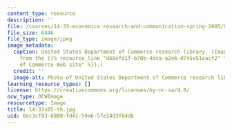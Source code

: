 ```yaml
---
content_type: resource
description: ''
file: /courses/14-33-economics-research-and-communication-spring-2005/8ec3cf038880fd4159a657e14d3f64db_14-33s05-th.jpg
file_size: 8446
file_type: image/jpeg
image_metadata:
  caption: United States Department of Commerce research library. (Image is taken
    from the {{% resource_link "d68efd1f-b70b-4dca-a2e6-d745e51eacf2" "Department
    of Commerce Web site" %}}.)
  credit: ''
  image-alt: Photo of United States Department of Commerce research library.
learning_resource_types: []
license: https://creativecommons.org/licenses/by-nc-sa/4.0/
ocw_type: OCWImage
resourcetype: Image
title: 14-33s05-th.jpg
uid: 8ec3cf03-8880-fd41-59a6-57e14d3f64db
---
```


